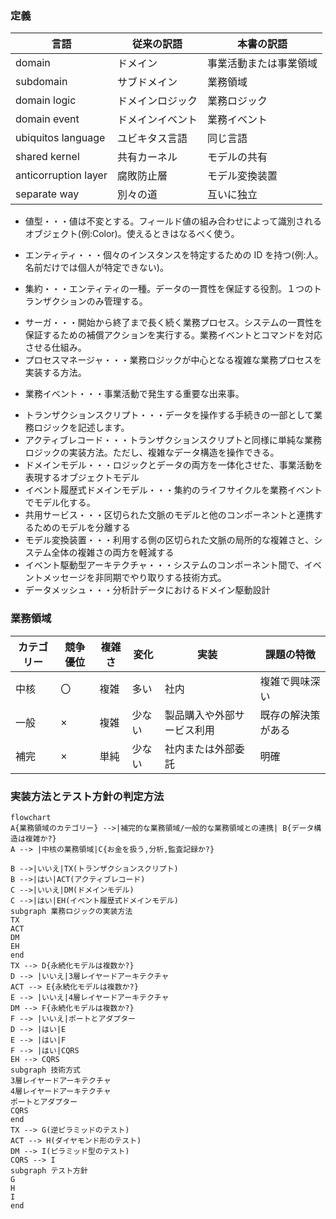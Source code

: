 ### 定義

| 言語                 | 従来の訳語       | 本書の訳語             |
| -------------------- | ---------------- | ---------------------- |
| domain               | ドメイン         | 事業活動または事業領域 |
| subdomain            | サブドメイン     | 業務領域               |
| domain logic         | ドメインロジック | 業務ロジック           |
| domain event         | ドメインイベント | 業務イベント           |
| ubiquitos language   | ユビキタス言語   | 同じ言語               |
| shared kernel        | 共有カーネル     | モデルの共有           |
| anticorruption layer | 腐敗防止層       | モデル変換装置         |
| separate way         | 別々の道         | 互いに独立             |

- 値型・・・値は不変とする。フィールド値の組み合わせによって識別されるオブジェクト(例:Color)。使えるときはなるべく使う。

* エンティティ・・・個々のインスタンスを特定するための ID を持つ(例:人。名前だけでは個人が特定できない)。

- 集約・・・エンティティの一種。データの一貫性を保証する役割。１つのトランザクションのみ管理する。

* サーガ・・・開始から終了まで長く続く業務プロセス。システムの一貫性を保証するための補償アクションを実行する。業務イベントとコマンドを対応させる仕組み。
* プロセスマネージャ・・・業務ロジックが中心となる複雑な業務プロセスを実装する方法。

- 業務イベント・・・事業活動で発生する重要な出来事。

* トランザクションスクリプト・・・データを操作する手続きの一部として業務ロジックを記述します。
* アクティブレコード・・・トランザクションスクリプトと同様に単純な業務ロジックの実装方法。ただし、複雑なデータ構造を操作できる。
* ドメインモデル・・・ロジックとデータの両方を一体化させた、事業活動を表現するオブジェクトモデル
* イベント履歴式ドメインモデル・・・集約のライフサイクルを業務イベントでモデル化する。
* 共用サービス・・・区切られた文脈のモデルと他のコンポーネントと連携するためのモデルを分離する
* モデル変換装置・・・利用する側の区切られた文脈の局所的な複雑さと、システム全体の複雑さの両方を軽減する
* イベント駆動型アーキテクチャ・・・システムのコンポーネント間で、イベントメッセージを非同期でやり取りする技術方式。
* データメッシュ・・・分析計データにおけるドメイン駆動設計

### 業務領域

| カテゴリー | 競争優位 | 複雑さ | 変化   | 実装                       | 課題の特徴         |
| ---------- | -------- | ------ | ------ | -------------------------- | ------------------ |
| 中核       | 〇       | 複雑   | 多い   | 社内                       | 複雑で興味深い     |
| 一般       | ×        | 複雑   | 少ない | 製品購入や外部サービス利用 | 既存の解決策がある |
| 補完       | ×        | 単純   | 少ない | 社内または外部委託         | 明確               |

### 実装方法とテスト方針の判定方法

```mermaid
flowchart
A{業務領域のカテゴリー} -->|補完的な業務領域/一般的な業務領域との連携| B{データ構造は複雑か?}
A --> |中核の業務領域|C{お金を扱う,分析,監査記録か?}

B -->|いいえ|TX(トランザクションスクリプト)
B -->|はい|ACT(アクティブレコード)
C -->|いいえ|DM(ドメインモデル)
C -->|はい|EH(イベント履歴式ドメインモデル)
subgraph 業務ロジックの実装方法
TX
ACT
DM
EH
end
TX --> D{永続化モデルは複数か?}
D --> |いいえ|3層レイヤードアーキテクチャ
ACT --> E{永続化モデルは複数か?}
E --> |いいえ|4層レイヤードアーキテクチャ
DM --> F{永続化モデルは複数か?}
F --> |いいえ|ポートとアダプター
D --> |はい|E
E --> |はい|F
F --> |はい|CQRS
EH --> CQRS
subgraph 技術方式
3層レイヤードアーキテクチャ
4層レイヤードアーキテクチャ
ポートとアダプター
CQRS
end
TX --> G(逆ピラミッドのテスト)
ACT --> H(ダイヤモンド形のテスト)
DM --> I(ピラミッド型のテスト)
CQRS --> I
subgraph テスト方針
G
H
I
end
```
